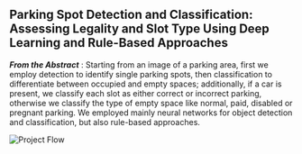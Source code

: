## Parking Spot Detection and Classification: Assessing Legality and Slot Type Using Deep Learning and Rule-Based Approaches

***From the Abstract*** : Starting from an image of a parking area, first we employ detection to identify single parking spots, then classification to differentiate between occupied and empty spaces; additionally, if a car is present, we classify each slot as either correct or incorrect parking, otherwise we classify the type of empty space like normal, paid, disabled or pregnant parking. We employed mainly neural networks for object detection and classification, but also rule-based approaches.

![Project Flow](https://github.com/user-attachments/assets/ca3eaca6-567d-4a87-b273-2893a356b41a)
